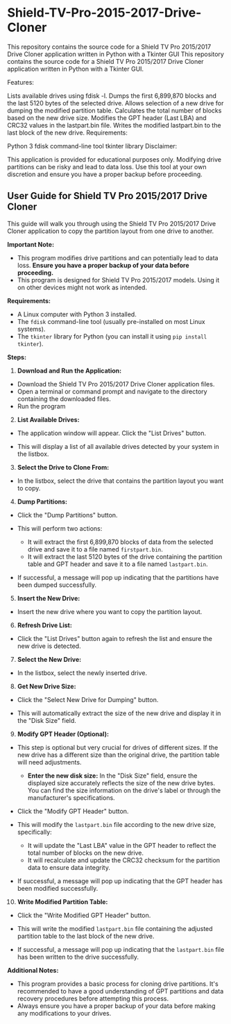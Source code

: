 # Shield-TV-Pro-2015-2017-Drive-Cloner
This repository contains the source code for a Shield TV Pro 2015/2017 Drive Cloner application written in Python with a Tkinter GUI
This repository contains the source code for a Shield TV Pro 2015/2017 Drive Cloner application written in Python with a Tkinter GUI.

Features:

Lists available drives using fdisk -l.
Dumps the first 6,899,870 blocks and the last 5120 bytes of the selected drive.
Allows selection of a new drive for dumping the modified partition table.
Calculates the total number of blocks based on the new drive size.
Modifies the GPT header (Last LBA) and CRC32 values in the lastpart.bin file.
Writes the modified lastpart.bin to the last block of the new drive.
Requirements:

Python 3
fdisk command-line tool
tkinter library
Disclaimer:

This application is provided for educational purposes only. Modifying drive partitions can be risky and lead to data loss. Use this tool at your own discretion and ensure you have a proper backup before proceeding.



## User Guide for Shield TV Pro 2015/2017 Drive Cloner

This guide will walk you through using the Shield TV Pro 2015/2017 Drive Cloner application to copy the partition layout from one drive to another. 

**Important Note:**

* This program modifies drive partitions and can potentially lead to data loss. **Ensure you have a proper backup of your data before proceeding.**
* This program is designed for Shield TV Pro 2015/2017 models. Using it on other devices might not work as intended.

**Requirements:**

* A Linux computer with Python 3 installed.
* The `fdisk` command-line tool (usually pre-installed on most Linux systems).
* The `tkinter` library for Python (you can install it using `pip install tkinter`).

**Steps:**

1. **Download and Run the Application:**

  * Download the Shield TV Pro 2015/2017 Drive Cloner application files.
  * Open a terminal or command prompt and navigate to the directory containing the downloaded files.
  * Run the program

2. **List Available Drives:**

  * The application window will appear. Click the "List Drives" button.

  * This will display a list of all available drives detected by your system in the listbox. 

3. **Select the Drive to Clone From:**

  * In the listbox, select the drive that contains the partition layout you want to copy.

4. **Dump Partitions:**

  * Click the "Dump Partitions" button.

  * This will perform two actions:
      * It will extract the first 6,899,870 blocks of data from the selected drive and save it to a file named `firstpart.bin`.
      * It will extract the last 5120 bytes of the drive containing the partition table and GPT header and save it to a file named `lastpart.bin`. 

  * If successful, a message will pop up indicating that the partitions have been dumped successfully.

5. **Insert the New Drive:**

  * Insert the new drive where you want to copy the partition layout.

6. **Refresh Drive List:**

  * Click the "List Drives" button again to refresh the list and ensure the new drive is detected.

7. **Select the New Drive:**

  * In the listbox, select the newly inserted drive.

8. **Get New Drive Size:**

  * Click the "Select New Drive for Dumping" button.

  * This will automatically extract the size of the new drive and display it in the "Disk Size" field.

9. **Modify GPT Header (Optional):**

  * This step is optional but very crucial for drives of different sizes. If the new drive has a different size than the original drive, the partition table will need adjustments.

    * **Enter the new disk size:** In the "Disk Size" field, ensure the displayed size accurately reflects the size of the new drive bytes. You can find the size information on the drive's label or through the manufacturer's specifications.

  * Click the "Modify GPT Header" button.

  * This will modify the `lastpart.bin` file according to the new drive size, specifically:
      * It will update the "Last LBA" value in the GPT header to reflect the total number of blocks on the new drive.
      * It will recalculate and update the CRC32 checksum for the partition data to ensure data integrity.

  * If successful, a message will pop up indicating that the GPT header has been modified successfully.

10. **Write Modified Partition Table:**

  * Click the "Write Modified GPT Header" button.

  * This will write the modified `lastpart.bin` file containing the adjusted partition table to the last block of the new drive.

  * If successful, a message will pop up indicating that the `lastpart.bin` file has been written to the drive successfully.


**Additional Notes:**

* This program provides a basic process for cloning drive partitions. It's recommended to have a good understanding of GPT partitions and data recovery procedures before attempting this process. 
* Always ensure you have a proper backup of your data before making any modifications to your drives.
